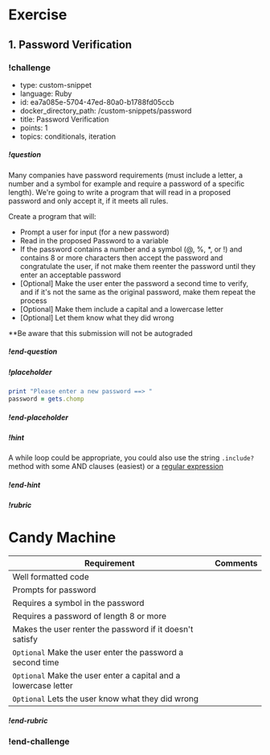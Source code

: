 # Exercise

## 1. Password Verification

<!-- >>>>>>>>>>>>>>>>>>>>>> BEGIN CHALLENGE >>>>>>>>>>>>>>>>>>>>>> -->
<!-- Replace everything in square brackets [] and remove brackets  -->

### !challenge

* type: custom-snippet
* language: Ruby
* id: ea7a085e-5704-47ed-80a0-b1788fd05ccb
* docker_directory_path: /custom-snippets/password
* title: Password Verification
* points: 1
* topics: conditionals, iteration

##### !question

Many companies have password requirements (must include a letter, a number and a symbol for example and require a password of a specific length). We're going to write a program that will read in a proposed password and only accept it, if it meets all rules.  

Create a program that will:
* Prompt a user for input (for a new password)
* Read in the proposed Password to a variable
* If the password contains a number and a symbol (@, %, \*, or !) and contains 8 or more characters then accept the password and congratulate the user, if not make them reenter the password until they enter an acceptable password
* [Optional] Make the user enter the password a second time to verify, and if it's not the same as the original password, make them repeat the process
* [Optional] Make them include a capital and a lowercase letter
* [Optional] Let them know what they did wrong

**Be aware that this submission will not be autograded

##### !end-question

##### !placeholder

```ruby
print "Please enter a new password ==> "
password = gets.chomp
```

##### !end-placeholder

##### !hint

A while loop could be appropriate, you could also use the string `.include?` method with some AND clauses (easiest) or a [regular expression](https://www.rubyguides.com/2015/06/ruby-regex/)

##### !end-hint
##### !rubric

# Candy Machine

| Requirement                                                                                                   | Comments |
| ------------------------------------------------------------------------------------------------------------- | -------- |
| Well formatted code                                                                                           |          |
| Prompts for password                                                                                          |          |
| Requires a symbol in the password                                                                             |          |
| Requires a password of length 8 or more                                                                       |          |
| Makes the user renter the password if it doesn't satisfy                                                      |          |
| `Optional`                                               Make the user enter the password a second time       |
| `Optional`                                               Make the user enter a capital and a lowercase letter |
| `Optional`                                                Lets the user know what they did wrong              |



##### !end-rubric

### !end-challenge

<!-- ======================= END CHALLENGE ======================= -->






